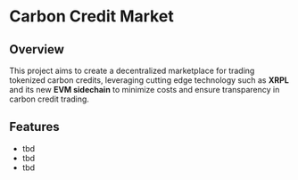 # Carbon Credit Market
## Overview
This project aims to create a decentralized marketplace for trading tokenized carbon credits, leveraging cutting edge technology such as **XRPL** and its new **EVM sidechain** to minimize costs and ensure transparency in carbon credit trading. 
## Features
- tbd
- tbd
- tbd
